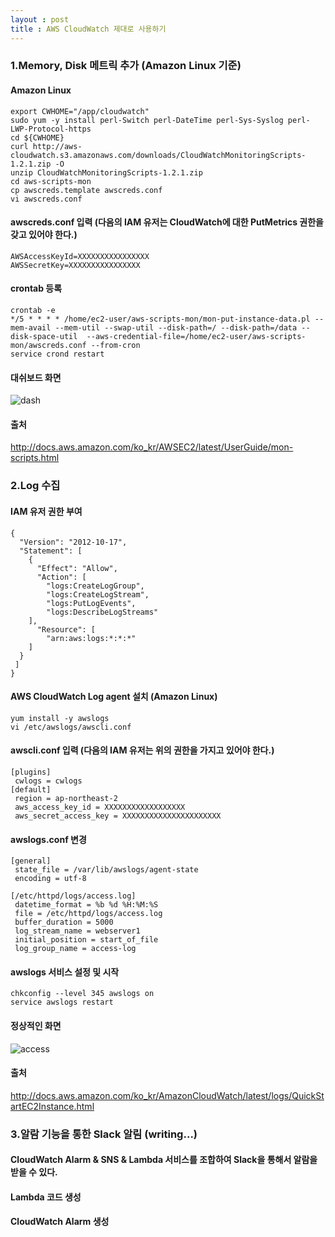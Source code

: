 ```yaml
---
layout : post
title : AWS CloudWatch 제대로 사용하기
---
```


### 1.Memory, Disk 메트릭 추가 (Amazon Linux 기준)
#### Amazon Linux 
 ~~~
 export CWHOME="/app/cloudwatch"
 sudo yum -y install perl-Switch perl-DateTime perl-Sys-Syslog perl-LWP-Protocol-https
 cd ${CWHOME}
 curl http://aws-cloudwatch.s3.amazonaws.com/downloads/CloudWatchMonitoringScripts-1.2.1.zip -O
 unzip CloudWatchMonitoringScripts-1.2.1.zip
 cd aws-scripts-mon
 cp awscreds.template awscreds.conf 
 vi awscreds.conf 
 ~~~
 
#### awscreds.conf 입력 (다음의 IAM 유저는 CloudWatch에 대한 PutMetrics 권한을 갖고 있어야 한다.)
 ~~~
 AWSAccessKeyId=XXXXXXXXXXXXXXXX
 AWSSecretKey=XXXXXXXXXXXXXXXX
 ~~~
 
#### crontab 등록
 ~~~
 crontab -e
 */5 * * * * /home/ec2-user/aws-scripts-mon/mon-put-instance-data.pl --mem-avail --mem-util --swap-util --disk-path=/ --disk-path=/data --disk-space-util  --aws-credential-file=/home/ec2-user/aws-scripts-mon/awscreds.conf --from-cron
 service crond restart
 ~~~
 
#### 대쉬보드 화면
  ![dash](https://user-images.githubusercontent.com/30482872/29114394-2383385e-7d2f-11e7-82f2-54847bfa5a78.JPG)

#### 출처
 http://docs.aws.amazon.com/ko_kr/AWSEC2/latest/UserGuide/mon-scripts.html

### 2.Log 수집
 
#### IAM 유저 권한 부여
 ~~~
 {
   "Version": "2012-10-17",
   "Statement": [
     {
       "Effect": "Allow",
       "Action": [
         "logs:CreateLogGroup",
         "logs:CreateLogStream",
         "logs:PutLogEvents",
         "logs:DescribeLogStreams"
     ],
       "Resource": [
         "arn:aws:logs:*:*:*"
     ]
   }
  ]
 }
 ~~~
 
#### AWS CloudWatch Log agent 설치 (Amazon Linux)
 ~~~
 yum install -y awslogs
 vi /etc/awslogs/awscli.conf
 ~~~
 
#### awscli.conf 입력 (다음의 IAM 유저는 위의 권한을 가지고 있어야 한다.)
 ~~~
 [plugins]
  cwlogs = cwlogs
 [default]
  region = ap-northeast-2
  aws_access_key_id = XXXXXXXXXXXXXXXXXX
  aws_secret_access_key = XXXXXXXXXXXXXXXXXXXXXX
 ~~~
 
#### awslogs.conf 변경
 ~~~
 [general]
  state_file = /var/lib/awslogs/agent-state
  encoding = utf-8
  
 [/etc/httpd/logs/access.log]
  datetime_format = %b %d %H:%M:%S
  file = /etc/httpd/logs/access.log
  buffer_duration = 5000
  log_stream_name = webserver1
  initial_position = start_of_file
  log_group_name = access-log
 ~~~
 
#### awslogs 서비스 설정 및 시작
 ~~~
 chkconfig --level 345 awslogs on
 service awslogs restart
 ~~~
 
#### 정상적인 화면
  ![access](https://user-images.githubusercontent.com/30482872/29114371-078ba910-7d2f-11e7-91e4-e576538f2bef.JPG)

#### 출처
 http://docs.aws.amazon.com/ko_kr/AmazonCloudWatch/latest/logs/QuickStartEC2Instance.html

### 3.알람 기능을 통한 Slack 알림 (writing...)
#### CloudWatch Alarm & SNS & Lambda 서비스를 조합하여 Slack을 통해서 알람을 받을 수 있다.
 
#### Lambda 코드 생성
 
#### CloudWatch Alarm 생성
 
 




